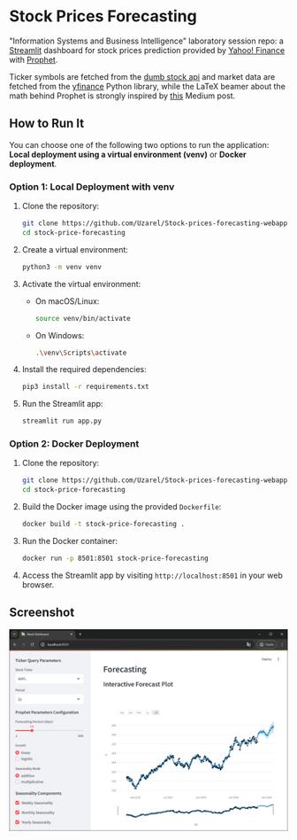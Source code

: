 # Stock Prices Forecasting

"Information Systems and Business Intelligence" laboratory session repo: a [Streamlit](https://streamlit.io) dashboard for stock prices prediction provided by [Yahoo! Finance](https://finance.yahoo.com/) with [Prophet](https://facebook.github.io/prophet/).

Ticker symbols are fetched from the [dumb stock api](https://dumbstockapi.com/) and market data are fetched from the [yfinance](https://github.com/ranaroussi/yfinance) Python library, while the LaTeX beamer about the math behind Prophet is strongly inspired by [this](https://medium.com/analytics-vidhya/time-series-analysis-using-prophet-in-python-part-1-math-explained-5936509c175c) Medium post.

## How to Run It

You can choose one of the following two options to run the application: **Local deployment using a virtual environment (venv)** or **Docker deployment**.

### Option 1: Local Deployment with venv

1. Clone the repository:

   ```bash
   git clone https://github.com/Uzarel/Stock-prices-forecasting-webapp
   cd stock-price-forecasting
   ```

2. Create a virtual environment:

   ```bash
   python3 -m venv venv
   ```

3. Activate the virtual environment:
   
   - On macOS/Linux:

     ```bash
     source venv/bin/activate
     ```

   - On Windows:

     ```bash
     .\venv\Scripts\activate
     ```

4. Install the required dependencies:

   ```bash
   pip3 install -r requirements.txt
   ```

5. Run the Streamlit app:

   ```bash
   streamlit run app.py
   ```

### Option 2: Docker Deployment

1. Clone the repository:

   ```bash
   git clone https://github.com/Uzarel/Stock-prices-forecasting-webapp
   cd stock-price-forecasting
   ```

2. Build the Docker image using the provided `Dockerfile`:

   ```bash
   docker build -t stock-price-forecasting .
   ```

3. Run the Docker container:

   ```bash
   docker run -p 8501:8501 stock-price-forecasting
   ```

4. Access the Streamlit app by visiting `http://localhost:8501` in your web browser.

## Screenshot

![Demo screenshot](/assets/screen.png)
